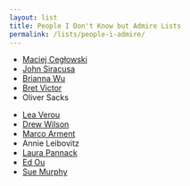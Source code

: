 ```yaml
---
layout: list
title: People I Don't Know but Admire Lists
permalink: /lists/people-i-admire/
---
```


<style>
.lists ul:nth-child(2)::before {
    content: 'Their Ideas';
}
.lists ul:last-child::before {
    content: 'Their Work';
}
</style>

- [Maciej Cegłowski](http://idlewords.com)
- [John Siracusa](http://hypercritical.co)
- [Brianna Wu](http://www.briannawu.net)
- [Bret Victor](http://worrydream.com)
- Oliver Sacks

<!--two items:-->

- [Lea Verou](https://twitter.com/LeaVerou)
- [Drew Wilson](http://drewwilson.com)
- [Marco Arment](//marco.org)
- Annie Leibovitz
- [Laura Pannack](http://laurapannack.com)
- [Ed Ou](http://www.edouphoto.com)
- [Sue Murphy](http://howsueisnow.com)
